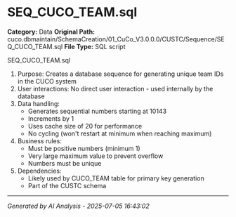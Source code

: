 # SEQ_CUCO_TEAM.sql

**Category:** Data
**Original Path:** cuco.dbmaintain/SchemaCreation/01_CuCo_V3.0.0.0/CUSTC/Sequence/SEQ_CUCO_TEAM.sql
**File Type:** SQL script

SEQ_CUCO_TEAM.sql
1. Purpose: Creates a database sequence for generating unique team IDs in the CUCO system
2. User interactions: No direct user interaction - used internally by the database
3. Data handling:
   - Generates sequential numbers starting at 10143
   - Increments by 1
   - Uses cache size of 20 for performance
   - No cycling (won't restart at minimum when reaching maximum)
4. Business rules:
   - Must be positive numbers (minimum 1)
   - Very large maximum value to prevent overflow
   - Numbers must be unique
5. Dependencies:
   - Likely used by CUCO_TEAM table for primary key generation
   - Part of the CUSTC schema

---
*Generated by AI Analysis - 2025-07-05 16:43:02*
